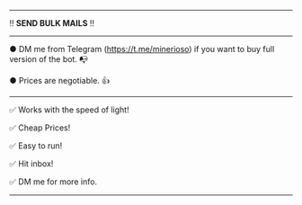 ---------------------------------------------------------------------------------------------------------------

‼ **SEND BULK MAILS** ‼

---------------------------------------------------------------------------------------------------------------

● DM me from Telegram (https://t.me/minerioso) if you want to buy full version of the bot. 📭

● Prices are negotiable. 👍

---------------------------------------------------------------------------------------------------------------

✅ Works with the speed of light!

✅ Cheap Prices!

✅ Easy to run!

✅ Hit inbox!





✅ DM me for more info.

---------------------------------------------------------------------------------------------------------------
